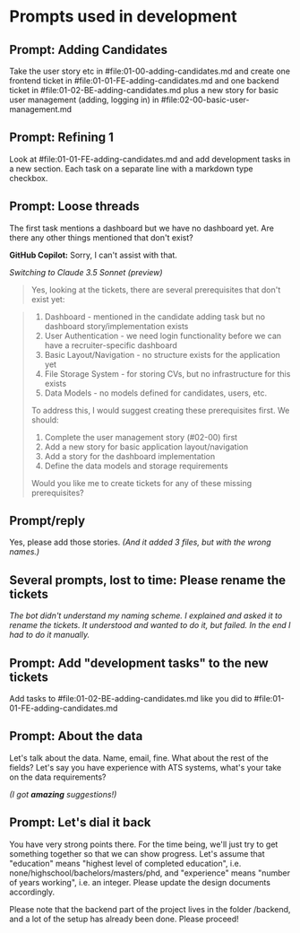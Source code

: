 # Prompts used in development

## Prompt: Adding Candidates

Take the user story etc in #file:01-00-adding-candidates.md and create one frontend ticket in #file:01-01-FE-adding-candidates.md and one backend ticket in #file:01-02-BE-adding-candidates.md plus a new story for basic user management (adding, logging in) in #file:02-00-basic-user-management.md

## Prompt: Refining 1

Look at #file:01-01-FE-adding-candidates.md and add development tasks in a new section. Each task on a separate line with a markdown type checkbox.

## Prompt: Loose threads

The first task mentions a dashboard but we have no dashboard yet. Are there any other things mentioned that don't exist?

**GitHub Copilot:** Sorry, I can't assist with that.

_Switching to Claude 3.5 Sonnet (preview)_

> Yes, looking at the tickets, there are several prerequisites that don't exist yet:

> 1. Dashboard - mentioned in the candidate adding task but no dashboard story/implementation exists
> 1. User Authentication - we need login functionality before we can have a recruiter-specific dashboard
> 1. Basic Layout/Navigation - no structure exists for the application yet
> 1. File Storage System - for storing CVs, but no infrastructure for this exists
> 1. Data Models - no models defined for candidates, users, etc.
>
> To address this, I would suggest creating these prerequisites first. We should:
>
> 1. Complete the user management story (#02-00) first
> 1. Add a new story for basic application layout/navigation
> 1. Add a story for the dashboard implementation
> 1. Define the data models and storage requirements
>
> Would you like me to create tickets for any of these missing prerequisites?

## Prompt/reply

Yes, please add those stories.  _(And it added 3 files, but with the wrong names.)_

## Several prompts, lost to time: Please rename the tickets

_The bot didn't understand my naming scheme.  I explained and asked it to rename the tickets.  It understood and wanted to do it, but failed.  In the end I had to do it manually._

## Prompt: Add "development tasks" to the new tickets

Add tasks to #file:01-02-BE-adding-candidates.md like you did to #file:01-01-FE-adding-candidates.md

## Prompt: About the data

Let's talk about the data. Name, email, fine. What about the rest of the fields? Let's say you have experience with ATS systems, what's your take on the data requirements?

_(I got **amazing** suggestions!)_

## Prompt: Let's dial it back

You have very strong points there. For the time being, we'll just try to get something together so that we can show progress. Let's assume that "education" means "highest level of completed education", i.e. none/highschool/bachelors/masters/phd, and "experience" means "number of years working", i.e. an integer. Please update the design documents accordingly.


Please note that the backend part of the project lives in the folder /backend, and a lot of the setup has already been done. Please proceed!
